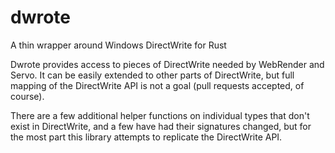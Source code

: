 # dwrote
A thin wrapper around Windows DirectWrite for Rust

Dwrote provides access to pieces of DirectWrite needed by WebRender
and Servo.  It can be easily extended to other parts of DirectWrite,
but full mapping of the DirectWrite API is not a goal (pull requests
accepted, of course).

There are a few additional helper functions on individual types that
don't exist in DirectWrite, and a few have had their signatures changed,
but for the most part this library attempts to replicate the DirectWrite
API.
